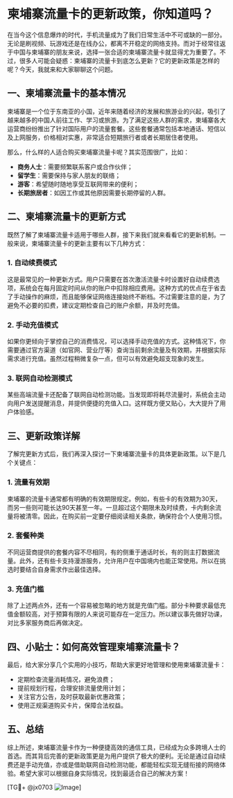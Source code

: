 # 柬埔寨流量卡的更新政策，你知道吗？

在当今这个信息爆炸的时代，手机流量成为了我们日常生活中不可或缺的一部分。无论是刷视频、玩游戏还是在线办公，都离不开稳定的网络支持。而对于经常往返于中国与柬埔寨的朋友来说，选择一张合适的柬埔寨流量卡就显得尤为重要了。不过，很多人可能会疑惑：柬埔寨的流量卡到底怎么更新？它的更新政策是怎样的呢？今天，我就来和大家聊聊这个问题。

## 一、柬埔寨流量卡的基本情况

柬埔寨是一个位于东南亚的小国，近年来随着经济的发展和旅游业的兴起，吸引了越来越多的中国人前往工作、学习或旅游。为了满足这些人群的需求，柬埔寨各大运营商纷纷推出了针对国际用户的流量套餐。这些套餐通常包括本地通话、短信以及上网服务，价格相对实惠，非常适合短期旅行者或者长期居住者使用。

那么，什么样的人适合购买柬埔寨流量卡呢？其实范围很广，比如：

- **商务人士**：需要频繁联系客户或合作伙伴；
- **留学生**：需要保持与家人朋友的联络；
- **游客**：希望随时随地享受互联网带来的便利；
- **长期旅居者**：如因工作或其他原因需要长期停留的人群。

## 二、柬埔寨流量卡的更新方式

既然了解了柬埔寨流量卡适用于哪些人群，接下来我们就来看看它的更新机制。一般来说，柬埔寨流量卡的更新主要有以下几种方式：

### 1. 自动续费模式

这是最常见的一种更新方式。用户只需要在首次激活流量卡时设置好自动续费选项，系统会在每月固定时间从你的账户中扣除相应费用。这种方式的优点在于省去了手动操作的麻烦，而且能够保证网络连接始终不断档。不过需要注意的是，为了避免不必要的扣费，建议定期检查自己的账户余额，并及时充值。

### 2. 手动充值模式

如果你更倾向于掌控自己的消费情况，可以选择手动充值的方式。这种情况下，你需要通过官方渠道（如官网、营业厅等）查询当前剩余流量及有效期，并根据实际需求进行充值。虽然过程稍微复杂一点，但可以有效避免超支现象的发生。

### 3. 联网自动检测模式

某些高端流量卡还配备了联网自动检测功能。当发现即将耗尽流量时，系统会主动向用户发送提醒消息，并提供便捷的充值入口。这样既方便又贴心，大大提升了用户体验感。

## 三、更新政策详解

了解完更新方式后，我们再深入探讨一下柬埔寨流量卡的具体更新政策。以下是几个关键点：

### 1. 流量有效期

柬埔寨的流量卡通常都有明确的有效期限规定。例如，有些卡的有效期为30天，而另一些则可能长达90天甚至一年。一旦超过这个期限未及时续费，卡内剩余流量将被清零。因此，在购买前一定要仔细阅读相关条款，确保符合个人使用习惯。

### 2. 套餐种类

不同运营商提供的套餐内容不尽相同，有的侧重于通话时长，有的则主打数据流量。此外，还有些卡支持漫游服务，允许用户在中国境内也能正常使用。所以在挑选时要结合自身需求作出最佳选择。

### 3. 充值门槛

除了上述两点外，还有一个容易被忽略的地方就是充值门槛。部分卡种要求最低充值金额较高，对于预算有限的人来说可能存在一定压力。所以建议事先做好功课，对比多家服务商后再做决定。

## 四、小贴士：如何高效管理柬埔寨流量卡？

最后，给大家分享几个实用的小技巧，帮助大家更好地管理和使用柬埔寨流量卡：

- 定期检查流量消耗情况，避免浪费；
- 提前规划行程，合理安排流量使用计划；
- 关注官方公告，及时获取最新优惠政策；
- 使用正规渠道购买卡片，保障合法权益。

## 五、总结

综上所述，柬埔寨流量卡作为一种便捷高效的通信工具，已经成为众多跨境人士的首选。而其背后完善的更新政策更是为用户提供了极大的便利。无论是通过自动续费还是手动充值，亦或是借助联网自动检测功能，都能轻松实现无缝衔接的网络体验。希望大家可以根据自身实际情况，找到最适合自己的解决方案！

[TG💪+ @jx0703 ![Image](https://github.com/user-attachments/assets/dbca1d08-cadb-493c-b0ec-ad6f7a83f270)]